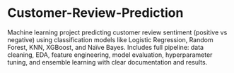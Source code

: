 # Customer-Review-Prediction
Machine learning project predicting customer review sentiment (positive vs negative) using classification models like Logistic Regression, Random Forest, KNN, XGBoost, and Naïve Bayes. Includes full pipeline: data cleaning, EDA, feature engineering, model evaluation, hyperparameter tuning, and ensemble learning with clear documentation and results.
